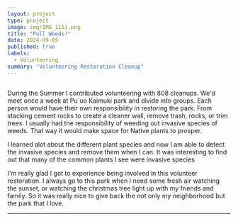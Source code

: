 ```yaml
---
layout: project
type: project
image: img/IMG_1151.png
title: "Pull Weeds!"
date: 2024-09-05
published: true
labels:
  - Volunteering
summary: "Volunteering Restoration Cleanup"
---
```


<img class="img/IMG_1152.png">

During the Summer I contributed volunteering with 808 cleanups. 
We'd meet once a week at Pu`uo Kaimuki park and divide into groups. Each person would have their own responsibility in restoring the park. From stacking cement rocks to create a cleaner wall, remove trash, rocks, or trim trees. I usually had the responsibility of weeding out invasive species of weeds. That way it would make space for Native plants to prosper. 

I learned alot about the different plant species and now I am able to detect the invasive species and remove them when I can. It was interesting to find out that many of the common plants I see were invasive species

I'm really glad I got to experience being involved in this volunteer restoration. I always go to this park when I need some fresh air watching the sunset, or watching the christmas tree light up with my friends and family. So it was really nice to give back the not only my neighborhood but the park that I love. 


<hr>

<pre>


